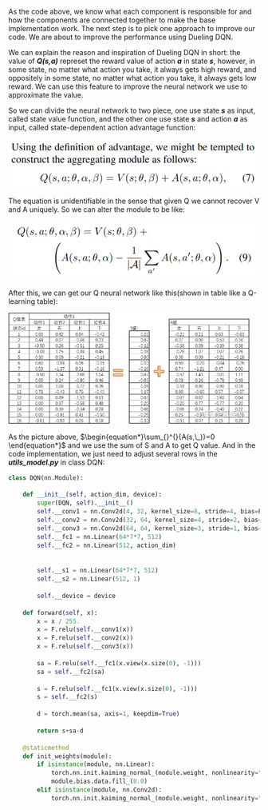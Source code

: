 As the code above, we know what each component is responsible for and how the components are connected together to make the base implementation work. The next step is to pick one approach to improve our code. We are about to improve the performance using Dueling DQN. 

We can explain the reason and inspiration of Dueling DQN in short: the value of ***Q(s,a)*** represet the reward value of action ***a*** in state ***s***, however, in some state, no matter what action you take, it always gets high reward, and oppositely in some state, no matter what action you take, it always gets low reward. We can use this feature to improve the neural network we use to approximate the value. 

So we can divide the neural network to two piece, one use state ***s*** as input, called state value function, and the other one use state ***s*** and action ***a*** as input, called state-dependent action advantage function:

<img src=".\pic1.png" alt="pic1" style="zoom:67%;" />

The equation is unidentifiable in the sense that given Q we cannot recover V and A uniquely. So we can alter the module to be like:

<img src=".\pic2.png" style="zoom:67%;" />

After this, we can get our Q neural network like this(shown in table like a Q-learning table):

<img src=".\pic3.jpg" style="zoom:50%;" />

As the picture above, $\begin{equation*}\sum_{}^{}{A(s,\_)}=0 \end{equation*}$ and we use the sum of S and A to get Q value. And in the code implementation, we just need to adjust several rows in the ***utils_model.py*** in class DQN:

```python
class DQN(nn.Module):

    def __init__(self, action_dim, device):
        super(DQN, self).__init__()
        self.__conv1 = nn.Conv2d(4, 32, kernel_size=8, stride=4, bias=False)
        self.__conv2 = nn.Conv2d(32, 64, kernel_size=4, stride=2, bias=False)
        self.__conv3 = nn.Conv2d(64, 64, kernel_size=3, stride=1, bias=False)
        self.__fc1 = nn.Linear(64*7*7, 512)
        self.__fc2 = nn.Linear(512, action_dim)

        
        self.__s1 = nn.Linear(64*7*7, 512)
        self.__s2 = nn.Linear(512, 1)

        self.__device = device

    def forward(self, x):
        x = x / 255.
        x = F.relu(self.__conv1(x))
        x = F.relu(self.__conv2(x))
        x = F.relu(self.__conv3(x))

        sa = F.relu(self.__fc1(x.view(x.size(0), -1)))
        sa = self.__fc2(sa)

        s = F.relu(self.__fc1(x.view(x.size(0), -1)))
        s = self.__fc2(s)

        d = torch.mean(sa, axis=1, keepdim=True)

        return s+sa-d 

    @staticmethod
    def init_weights(module):
        if isinstance(module, nn.Linear):
            torch.nn.init.kaiming_normal_(module.weight, nonlinearity="relu")
            module.bias.data.fill_(0.0)
        elif isinstance(module, nn.Conv2d):
            torch.nn.init.kaiming_normal_(module.weight, nonlinearity="relu")
```





